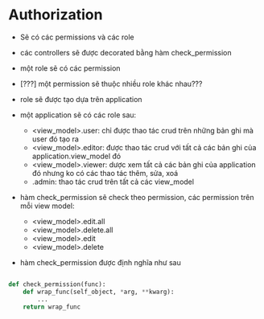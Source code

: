 # Authorization

- Sẽ có các permissions và các role
- các controllers sẽ được decorated bằng hàm check_permission
- một role sẽ có các permission
- [???] một permission sẽ thuộc nhiều role khác nhau???
- role sẽ được tạo dựa trên application
- một application sẽ có các role sau:
    - <view_model>.user: chỉ được thao tác crud trên những bản ghi mà user đó tạo ra
    - <view_model>.editor: được thao tác crud với tất cả các bản ghi của application.view_model đó
    - <view_model>.viewer: dược xem tất cả các bản ghi của application đó nhưng ko có các thao tác thêm, sửa, xoá
    - <application>.admin: thao tác crud trên tất cả các view_model

- hàm check_permission sẽ check theo permission, các permission trên mỗi view model:
    - <view_model>.edit.all
    - <view_model>.delete.all
    - <view_model>.edit
    - <view_model>.delete

- hàm check_permission được định nghĩa như sau
```python

def check_permission(func):
    def wrap_func(self_object, *arg, **kwarg):
        ...
    return wrap_func

```
